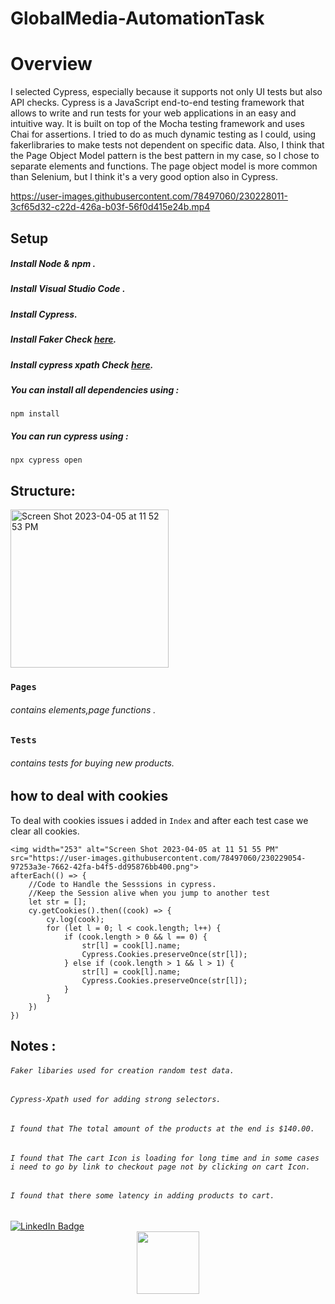 # GlobalMedia-AutomationTask

# Overview
 I selected Cypress, especially because it supports not only UI tests but also API checks.
 Cypress is a JavaScript end-to-end testing framework that allows  to write and run tests for your web applications in an easy and intuitive way. It is built on top of the Mocha testing framework and uses Chai for assertions.
 I tried to do as much dynamic testing as I could, using fakerlibraries to make tests not dependent on specific data. Also, I think that the Page Object Model pattern is the best pattern in my case, so I chose to separate elements and functions. The page object model is more common than Selenium, but I think it's a very good option also in Cypress.



https://user-images.githubusercontent.com/78497060/230228011-3cf65d32-c22d-426a-b03f-56f0d415e24b.mp4



## Setup

##### Install Node & npm .
##### Install Visual Studio Code .
##### Install Cypress.
##### Install Faker Check [here](https://www.npmjs.com/package/@faker-js/faker).
##### Install cypress xpath Check [here](https://www.npmjs.com/package/@cypress/xpath).
##### You can install all dependencies using :
```
npm install 
```
##### You can run cypress using :
```
npx cypress open
```

## Structure:

<img width="253" alt="Screen Shot 2023-04-05 at 11 52 53 PM" src="https://user-images.githubusercontent.com/78497060/230229414-206de6a6-44ff-4edd-b9ad-3a3a3a60c1f0.png">

### `Pages`

###### contains elements,page functions .

### `Tests`
###### contains tests for buying new products.

## how to deal with cookies 
To deal with cookies issues i added in `Index` and after each test case we clear all cookies.
```
<img width="253" alt="Screen Shot 2023-04-05 at 11 51 55 PM" src="https://user-images.githubusercontent.com/78497060/230229054-97253a3e-7662-42fa-b4f5-dd95876bb400.png">
afterEach(() => {
    //Code to Handle the Sesssions in cypress.
    //Keep the Session alive when you jump to another test
    let str = [];
    cy.getCookies().then((cook) => {
        cy.log(cook);
        for (let l = 0; l < cook.length; l++) {
            if (cook.length > 0 && l == 0) {
                str[l] = cook[l].name;
                Cypress.Cookies.preserveOnce(str[l]);
            } else if (cook.length > 1 && l > 1) {
                str[l] = cook[l].name;
                Cypress.Cookies.preserveOnce(str[l]);
            }
        }
    })
})
```

## Notes :

###### `Faker libaries used for creation random test data.`
###### `Cypress-Xpath used for adding strong selectors.`
###### `I found that The total amount of the products at the end is $140.00. `
###### `I found that The cart Icon is loading for long time and in some cases i need to go by link to checkout page not by clicking on cart Icon. `
###### `I found that there some latency in adding products to cart. `



<div id="badges">
  <a href="https://www.linkedin.com/in/sara-nagy-elzahry/">
    <img src="https://img.shields.io/badge/LinkedIn-blue?style=for-the-badge&logo=linkedin&logoColor=white" alt="LinkedIn Badge"/>
  </a>
</div>
<div id="header" align="center">
  <img src="https://media.giphy.com/media/M9gbBd9nbDrOTu1Mqx/giphy.gif" width="100"/>
</div>
